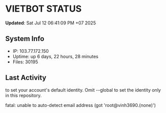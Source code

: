 # VIETBOT STATUS
**Updated**: Sat Jul 12 06:41:09 PM +07 2025

## System Info
- IP: 103.77.172.150
- Uptime: up 6 days, 22 hours, 28 minutes
- Files: 30195

## Last Activity

to set your account's default identity.
Omit --global to set the identity only in this repository.

fatal: unable to auto-detect email address (got 'root@vinh3690.(none)')
